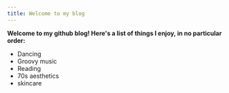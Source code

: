 ```yaml
---
title: Welcome to my blog
---
```



**Welcome to my github blog! Here's a list of things I enjoy, in no particular order:**
- Dancing
- Groovy music
- Reading
- 70s aesthetics
- skincare
